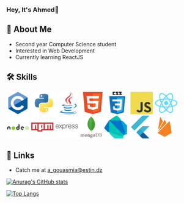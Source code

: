 ### Hey, It's Ahmed👋
## 🚀 About Me
- Second year Computer Science student
- Interested in Web Development
- Currently learning ReactJS


## 🛠 Skills
  <img src="https://github.com/devicons/devicon/blob/master/icons/c/c-original.svg" title="C" width="60" height="60"/>&nbsp;
  <img src="https://github.com/devicons/devicon/blob/master/icons/python/python-original.svg" title="Python" width="60" height="60"/>
  <img src="https://github.com/devicons/devicon/blob/master/icons/java/java-original.svg" title="Java" width="60" height="60"/>
  <img src="https://github.com/devicons/devicon/blob/master/icons/html5/html5-original.svg" title="HTML" width="60" height="60"/>
   <img src="https://github.com/devicons/devicon/blob/master/icons/css3/css3-original-wordmark.svg" title="CSS" width="60" height="60"/>
   <img src="https://github.com/devicons/devicon/blob/master/icons/javascript/javascript-original.svg" title="JavaScript" width="60" height="60"/>
   <img src="https://github.com/devicons/devicon/blob/master/icons/react/react-original.svg" title="React" width="60" height="60"/>
   <img src="https://github.com/devicons/devicon/blob/master/icons/nodejs/nodejs-original-wordmark.svg" title="NodeJS" width="60" height="60"/>
   <img src="https://github.com/devicons/devicon/blob/master/icons/npm/npm-original-wordmark.svg" title="npm" width="60" height="60"/>
   <img src="https://github.com/devicons/devicon/blob/master/icons/express/express-original-wordmark.svg" title="Express" width="60" height="60"/>
   <img src="https://github.com/devicons/devicon/blob/master/icons/mongodb/mongodb-original-wordmark.svg" title="MongoDB" width="60" height="60"/>
   <img src="https://github.com/devicons/devicon/blob/master/icons/dart/dart-original.svg" title="Dart" width="60" height="60"/>
   <img src="https://github.com/devicons/devicon/blob/master/icons/flutter/flutter-original.svg" title="Flutter" width="60" height="60"/>
   <img src="https://github.com/devicons/devicon/blob/master/icons/firebase/firebase-plain.svg" title="Firebase" width="60" height="60"/>
   
 ## 🔗 Links
 - Catch me at a_gouasmia@estin.dz

[![Anurag's GitHub stats](https://github-readme-stats.vercel.app/api?username=AhmedGsa&theme=dark)](https://github.com/anuraghazra/github-readme-stats)

[![Top Langs](https://github-readme-stats.vercel.app/api/top-langs/?username=AhmedGsa&theme=dark)](https://github.com/anuraghazra/github-readme-stats)
